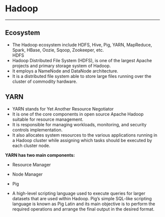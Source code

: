# Hadoop
______

## Ecosystem
- The Hadoop ecosystem include HDFS, Hive, Pig, YARN, MapReduce, Spark, HBase, Oozie, Sqoop, Zookeeper, etc.  
HDFS
- Hadoop Distributed File System (HDFS), is one of the largest Apache projects
  and primary storage system of Hadoop.  
- It employs a NameNode and DataNode architecture. 
- It is a distributed file system able to store large files running over the
  cluster of commodity hardware. 

## YARN
- YARN stands for Yet Another Resource Negotiator
- It is one of the core components in open source Apache Hadoop suitable for resource management. 
- It is responsible for managing workloads, monitoring, and security controls implementation. 
- It also allocates system resources to the various applications running in a
  Hadoop cluster while assigning which tasks should be  executed by each
  cluster node. 

**YARN has two main components:**
  - Resource Manager
  - Node Manager
  - Pig
  
- A high-level scripting language used to execute queries for larger datasets
  that are used within Hadoop. Pig’s simple SQL-like  scripting language is
  known as Pig Latin and its main objective is to perform the required
  operations and arrange the final output in the desired format.